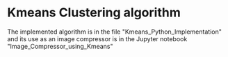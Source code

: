 # Kmeans Clustering algorithm
The implemented algorithm is in the file "Kmeans_Python_Implementation" and its use as an image compressor is in the Jupyter notebook "Image_Compressor_using_Kmeans" 
